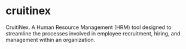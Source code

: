 # cruitinex
CruitiNex. A Human Resource Management (HRM) tool designed to streamline the processes involved in employee recruitment, hiring, and management within an organization.
